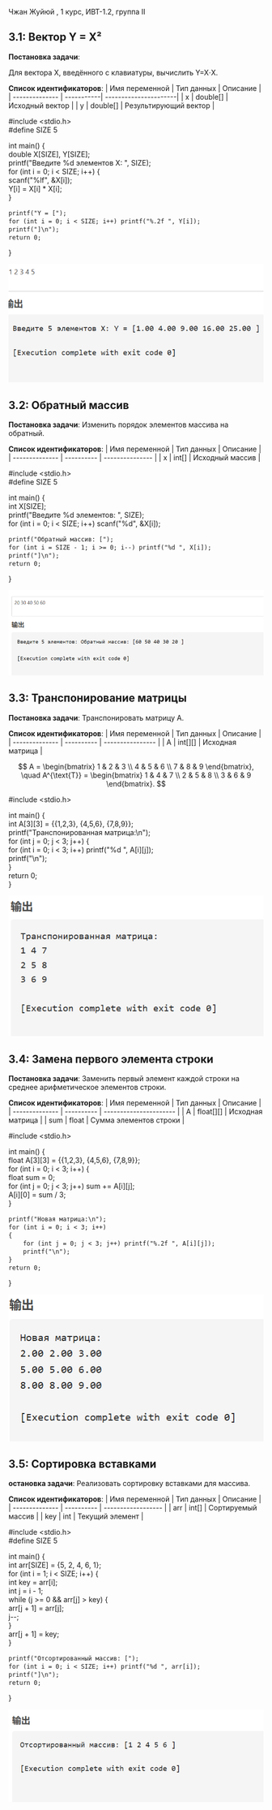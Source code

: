 Чжан Жуйюй , 1 курс, ИВТ-1.2, группа Ⅱ



## 3.1: Вектор Y = X²

**Постановка задачи**:

Для вектора X, введённого с клавиатуры, вычислить Y=X⋅X.

**Список идентификаторов**:
| Имя переменной | Тип данных | Описание              |
| -------------- | -----------| ----------------------|
| x              | double[]   | Исходный вектор       |
| y              | double[]   | Результирующий вектор |



#include <stdio.h>  
#define SIZE 5  

int main()
{  
    double X[SIZE], Y[SIZE];  
    printf("Введите %d элементов X: ", SIZE);  
    for (int i = 0; i < SIZE; i++) 
    {  
        scanf("%lf", &X[i]);  
        Y[i] = X[i] * X[i];  
    }  

    printf("Y = [");  
    for (int i = 0; i < SIZE; i++) printf("%.2f ", Y[i]);  
    printf("]\n");  
    return 0;  
}  

![image](https://github.com/Yanxi1214/Programming---c-language/blob/Laboratory-work-I/3.1.bmp)



## 3.2: Обратный массив
**Постановка задачи**:
Изменить порядок элементов массива на обратный.

**Список идентификаторов**:
| Имя переменной | Тип данных | Описание        |
| -------------- | ---------- | --------------- |
| x              | int[]      | Исходный массив |


#include <stdio.h>  
#define SIZE 5  

int main() 
{  
    int X[SIZE];  
    printf("Введите %d элементов: ", SIZE);  
    for (int i = 0; i < SIZE; i++) scanf("%d", &X[i]);  

    printf("Обратный массив: [");  
    for (int i = SIZE - 1; i >= 0; i--) printf("%d ", X[i]);  
    printf("]\n");  
    return 0;  
}  

![image](https://github.com/Yanxi1214/Programming---c-language/blob/Laboratory-work-I/3.2.bmp)



## 3.3: Транспонирование матрицы

**Постановка задачи**:
Транспонировать матрицу A.

**Список идентификаторов**:
| Имя переменной | Тип данных | Описание         |
| -------------- | ---------- | ---------------- |
| A              | int[][]    | Исходная матрица |


$$  
A = \begin{bmatrix}  
1 & 2 & 3 \\  
4 & 5 & 6 \\  
7 & 8 & 9  
\end{bmatrix}, \quad  
A^{\text{T}} = \begin{bmatrix}  
1 & 4 & 7 \\  
2 & 5 & 8 \\  
3 & 6 & 9  
\end{bmatrix}.  
$$  


#include <stdio.h>  

int main() 
{  
    int A[3][3] = {{1,2,3}, {4,5,6}, {7,8,9}};  
    printf("Транспонированная матрица:\n");  
    for (int j = 0; j < 3; j++) 
    {  
        for (int i = 0; i < 3; i++) printf("%d ", A[i][j]);  
        printf("\n");  
    }  
    return 0;  
}  


![image](https://github.com/Yanxi1214/Programming---c-language/blob/Laboratory-work-I/3.3.bmp)



## 3.4: Замена первого элемента строки

**Постановка задачи**:
Заменить первый элемент каждой строки на среднее арифметическое элементов строки.

**Список идентификаторов**:
| Имя переменной | Тип данных | Описание               |
| -------------- | ---------- | ---------------------- |
| A              | float[][]  | Исходная матрица       |
| sum            | float      | Сумма элементов строки |


#include <stdio.h>  

int main() 
{  
    float A[3][3] = {{1,2,3}, {4,5,6}, {7,8,9}};  
    for (int i = 0; i < 3; i++) 
    {  
        float sum = 0;  
        for (int j = 0; j < 3; j++) sum += A[i][j];  
        A[i][0] = sum / 3;  
    }  

    printf("Новая матрица:\n");  
    for (int i = 0; i < 3; i++) 
    {  
        for (int j = 0; j < 3; j++) printf("%.2f ", A[i][j]);  
        printf("\n");  
    }  
    return 0;  
}  


![image](https://github.com/Yanxi1214/Programming---c-language/blob/Laboratory-work-I/3.4.bmp)


## 3.5: Сортировка вставками

**остановка задачи**:
Реализовать сортировку вставками для массива.

**Список идентификаторов**:
| Имя переменной | Тип данных |	Описание           |
| -------------- | ---------- | ------------------ |
| arr            | int[]	  | Сортируемый массив |
| key            | int	      | Текущий элемент    |



#include <stdio.h>  
#define SIZE 5  

int main() 
{  
    int arr[SIZE] = {5, 2, 4, 6, 1};  
    for (int i = 1; i < SIZE; i++) 
    {  
        int key = arr[i];  
        int j = i - 1;  
        while (j >= 0 && arr[j] > key) 
        {  
            arr[j + 1] = arr[j];  
            j--;  
        }  
        arr[j + 1] = key;  
    }  

    printf("Отсортированный массив: [");  
    for (int i = 0; i < SIZE; i++) printf("%d ", arr[i]);  
    printf("]\n");  
    return 0;  
}  


![image](https://github.com/Yanxi1214/Programming---c-language/blob/Laboratory-work-I/3.5.bmp)
